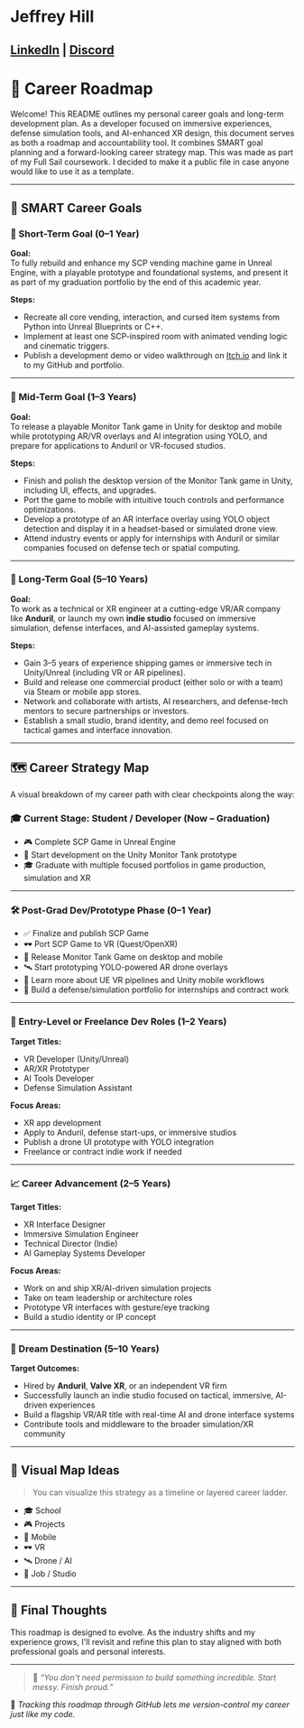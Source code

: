 # Jeffrey Hill
## [LinkedIn](https://www.linkedin.com/in/jeffrey-hill-57b67411a/) | [Discord](https://discord.gg/rnsKBCaNfD)


# 🎯 Career Roadmap 

Welcome! This README outlines my personal career goals and long-term development plan. As a developer focused on immersive experiences, defense simulation tools, and AI-enhanced XR design, this document serves as both a roadmap and accountability tool. It combines SMART goal planning and a forward-looking career strategy map. This was made as part of my Full Sail coursework.  I decided to make it a public file in case anyone would like to use it as a template. 

---

## 🧠 SMART Career Goals

### 🎯 Short-Term Goal (0–1 Year)
**Goal:**  
To fully rebuild and enhance my SCP vending machine game in Unreal Engine, with a playable prototype and foundational systems, and present it as part of my graduation portfolio by the end of this academic year.

**Steps:**  
- Recreate all core vending, interaction, and cursed item systems from Python into Unreal Blueprints or C++.  
- Implement at least one SCP-inspired room with animated vending logic and cinematic triggers.  
- Publish a development demo or video walkthrough on [Itch.io](https://itch.io) and link it to my GitHub and portfolio.

---

### 🧭 Mid-Term Goal (1–3 Years)
**Goal:**  
To release a playable Monitor Tank game in Unity for desktop and mobile while prototyping AR/VR overlays and AI integration using YOLO, and prepare for applications to Anduril or VR-focused studios.

**Steps:**  
- Finish and polish the desktop version of the Monitor Tank game in Unity, including UI, effects, and upgrades.  
- Port the game to mobile with intuitive touch controls and performance optimizations.  
- Develop a prototype of an AR interface overlay using YOLO object detection and display it in a headset-based or simulated drone view.  
- Attend industry events or apply for internships with Anduril or similar companies focused on defense tech or spatial computing.

---

### 🚀 Long-Term Goal (5–10 Years)
**Goal:**  
To work as a technical or XR engineer at a cutting-edge VR/AR company like **Anduril**, or launch my own **indie studio** focused on immersive simulation, defense interfaces, and AI-assisted gameplay systems.

**Steps:**  
- Gain 3–5 years of experience shipping games or immersive tech in Unity/Unreal (including VR or AR pipelines).  
- Build and release one commercial product (either solo or with a team) via Steam or mobile app stores.  
- Network and collaborate with artists, AI researchers, and defense-tech mentors to secure partnerships or investors.  
- Establish a small studio, brand identity, and demo reel focused on tactical games and interface innovation.

---

## 🗺️ Career Strategy Map

A visual breakdown of my career path with clear checkpoints along the way:

### 🎓 Current Stage: Student / Developer (Now – Graduation)
- 🎮 Complete SCP Game in Unreal Engine  
- 🧱 Start development on the Unity Monitor Tank prototype  
- 🎓 Graduate with multiple focused portfolios in game production, simulation and XR

---

### 🛠️ Post-Grad Dev/Prototype Phase (0–1 Year)
- ✅ Finalize and publish SCP Game  
- 🕶️ Port SCP Game to VR (Quest/OpenXR)  
- 📱 Release Monitor Tank Game on desktop and mobile  
- 🛰️ Start prototyping YOLO-powered AR drone overlays  
- 🧠 Learn more about UE VR pipelines and Unity mobile workflows  
- 🧳 Build a defense/simulation portfolio for internships and contract work

---

### 🧠 Entry-Level or Freelance Dev Roles (1–2 Years)
**Target Titles:**  
- VR Developer (Unity/Unreal)  
- AR/XR Prototyper  
- AI Tools Developer  
- Defense Simulation Assistant  

**Focus Areas:**  
- XR app development  
- Apply to Anduril, defense start-ups, or immersive studios  
- Publish a drone UI prototype with YOLO integration  
- Freelance or contract indie work if needed

---

### 📈 Career Advancement (2–5 Years)
**Target Titles:**  
- XR Interface Designer  
- Immersive Simulation Engineer  
- Technical Director (Indie)  
- AI Gameplay Systems Developer  

**Focus Areas:**  
- Work on and ship XR/AI-driven simulation projects  
- Take on team leadership or architecture roles  
- Prototype VR interfaces with gesture/eye tracking  
- Build a studio identity or IP concept

---

### 🚀 Dream Destination (5–10 Years)
**Target Outcomes:**  
- Hired by **Anduril**, **Valve XR**, or an independent VR firm  
- Successfully launch an indie studio focused on tactical, immersive, AI-driven experiences  
- Build a flagship VR/AR title with real-time AI and drone interface systems  
- Contribute tools and middleware to the broader simulation/XR community

---

## 🧩 Visual Map Ideas

> You can visualize this strategy as a timeline or layered career ladder.

- 🎓 School  
- 🎮 Projects  
- 📱 Mobile  
- 🕶️ VR  
- 🛰️ Drone / AI  
- 💼 Job / Studio  

---

## 📌 Final Thoughts

This roadmap is designed to evolve. As the industry shifts and my experience grows, I'll revisit and refine this plan to stay aligned with both professional goals and personal interests.

---

> 💬 _“You don't need permission to build something incredible. Start messy. Finish proud.”_

📍 *Tracking this roadmap through GitHub lets me version-control my career just like my code.*

